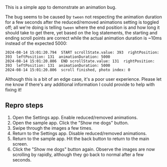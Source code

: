 This is a simple app to demonstrate an animation bug.

The bug seems to be caused by `tween` not respecting the animation duration for a few seconds after the reduced/removed animations setting is toggled off; all we're doing is telling `tween` where the end position is and how long it should take to get there, yet based on the log statements, the starting and ending scroll points are correct while the actual animation duration is ~10ms instead of the expected 5000:

```
2024-08-14 15:01:20.794  START scrollState.value: 393  rightPosition: 393  leftPosition: 131  animationDuration: 5000
2024-08-14 15:01:20.806  END scrollState.value: 131  rightPosition: 393  leftPosition: 131  animationDuration: 5000
2024-08-14 15:01:20.806  scroll finished, photo index: 0
```

Although this is a bit of an edge case, it's a poor user experience. Please let me know if there's any additional information I could provide to help with fixing it!

## Repro steps

1. Open the Settings app. Enable reduced/removed animations.
2. Open the sample app. Click the "Show me dogs" button.
3. Swipe through the images a few times.
4. Return to the Settings app. Disable reduced/removed animations.
5. Return to the sample app. Hit the back button to return to the main screen.
6. Click the "Show me dogs" button again. Observe the images are now scrolling by rapidly, although they go back to normal after a few seconds.
